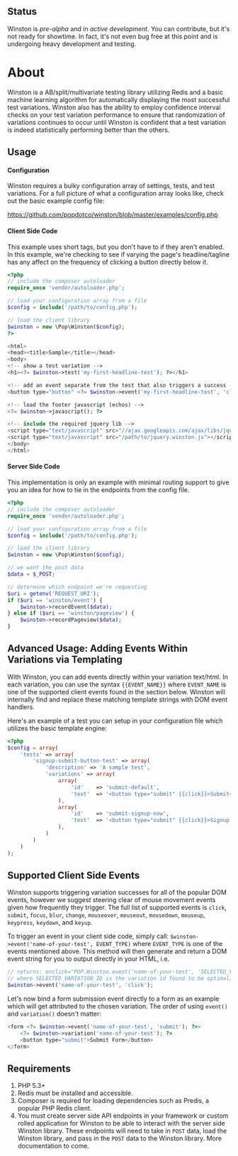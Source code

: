 ## Status

Winston is *pre-alpha* and in *active development*. You can contribute, but it's not ready for showtime. In fact, it's not even bug free at this point and is undergoing heavy development and testing.

# About

Winston is a AB/split/multivariate testing library utilizing Redis and a basic machine learning algorithm for automatically displaying the most successful test variations. Winston also has the ability to employ confidence interval checks on your test variation performance to ensure that randomization of variations continues to occur until Winston is confident that a test variation is indeed statistically performing better than the others.

## Usage

#### Configuration

Winston requires a bulky configuration array of settings, tests, and test variations. For a full picture of what a configuration array looks like, check out the basic example config file:

https://github.com/popdotco/winston/blob/master/examples/config.php


#### Client Side Code

This example uses short tags, but you don't have to if they aren't enabled. In this example, we're checking to see if varying the page's headline/tagline has any affect on the frequency of clicking a button directly below it.

```php
<?php
// include the composer autoloader
require_once 'vendor/autoloader.php';

// load your configuration array from a file
$config = include('/path/to/config.php');

// load the client library
$winston = new \Pop\Winston($config);
?>

<html>
<head><title>Sample</title></head>
<body>
<!-- show a test variation -->
<h1><?= $winston->test('my-first-headline-test'); ?></h1>

<!-- add an event separate from the test that also triggers a success -->
<button type="button" <?= $winston->event('my-first-headline-test', 'click'); ?>>Sample Button</button>

<!-- load the footer javascript (echos) -->
<?= $winston->javascript(); ?>

<!-- include the required jquery lib -->
<script type="text/javascript" src="//ajax.googleapis.com/ajax/libs/jquery/1.10.2/jquery.min.js"></script>
<script type="text/javascript" src="/path/to/jquery.winston.js"></script>
</body>
</html>
```

#### Server Side Code

This implementation is only an example with minimal routing support to give you an idea for how to tie in the endpoints from the config file.

```php
<?php
// include the composer autoloader
require_once 'vendor/autoloader.php';

// load your configuration array from a file
$config = include('/path/to/config.php');

// load the client library
$winston = new \Pop\Winston($config);

// we want the post data
$data = $_POST;

// determine which endpoint we're requesting
$uri = getenv('REQUEST_URI');
if ($uri == 'winston/event') {
    $winston->recordEvent($data);
} else if ($uri == 'winston/pageview') {
    $winston->recordPageview($data);
}
```

## Advanced Usage: Adding Events Within Variations via Templating

With Winston, you can add events directly within your variation text/html. In each variation, you can use the syntax `{{EVENT_NAME}}` where `EVENT_NAME` is one of the supported client events found in the section below. Winston will internally find and replace these matching template strings with DOM event handlers. 

Here's an example of a test you can setup in your configuration file which utilizes the basic template engine:

```php
<?php
$config = array(
    'tests' => array(
        'signup-submit-button-test' => array(
            'description' => 'A sample test',
            'variations' => array(
                array(
                    'id'    => 'submit-default',
                    'text'  => '<button type="submit" {{click}}>Submit</button>'
                ),
                array(
                    'id'    => 'submit-signup-now',
                    'text'  => '<button type="submit" {{click}}>Signup Now</button>'
                ),
            )
        )
    )
);
```

## Supported Client Side Events

Winston supports triggering variation successes for all of the popular DOM events, however we suggest steering clear of mouse movement events given how frequently they trigger. The full list of supported events is `click`, `submit`, `focus`, `blur`, `change`, `mouseover`, `mouseout`, `mousedown`, `mouseup`, `keypress`, `keydown`, and `keyup`.

To trigger an event in your client side code, simply call: `$winston->event('name-of-your-test', EVENT_TYPE)` where `EVENT_TYPE` is one of the events mentioned above. This method will then generate and return a DOM event string for you to output directly in your HTML, i.e.

```php
// returns: onclick="POP.Winston.event('name-of-your-test', 'SELECTED_VARIATION_ID', 'click');"
// where SELECTED_VARIATION_ID is the variation id found to be optimal/randomized by Winston
$winston->event('name-of-your-test', 'click');
```

Let's now bind a form submission event directly to a form as an example which will get attributed to the chosen variation. The order of using `event()` and `variation()` doesn't matter:

```php
<form <?= $winston->event('name-of-your-test', 'submit'); ?>>
    <?= $winston->variation('name-of-your-test'); ?>
    <button type="submit">Submit Form</button>
</form>
```

## Requirements

  1. PHP 5.3+
  2. Redis must be installed and accessible.
  3. Composer is required for loading dependencies such as Predis, a popular PHP Redis client.
  4. You must create server side API endpoints in your framework or custom rolled application for Winston to be able to interact with the server side Winston library. These endpoints will need to take in `POST` data, load the Winston library, and pass in the `POST` data to the Winston library. More documentation to come.
